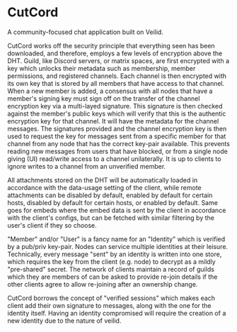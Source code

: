 # CutCord

A community-focused chat application built on Veilid.

CutCord works off the security principle that everything seen has been downloaded, and therefore, employs a few levels of encryption above the DHT. Guild, like Discord servers, or matrix spaces, are first encrypted with a key which unlocks their metadata such as membership, member permissions, and registered channels. Each channel is then encrypted with its own key that is stored by all members that have access to that channel. When a new member is added, a consensus with all nodes that have a member's signing key must sign off on the transfer of the channel encryption key via a multi-layed signature. This signature is then checked against the member's public keys which will verify that this is the authentic encryption key for that channel. It will have the metadata for the channel messages. The signatures provided and the channel encryption key is then used to request the key for messages sent from a specific member for that channel from any node that has the correct key-pair available. This prevents reading new messages from users that have blocked, or from a single node giving (UI) read/write access to a channel unilaterally. It is up to clients to ignore writes to a channel from an unverified member.

All attachments stored on the DHT will be automatically loaded in accordance with the data-usage setting of the client, while remote attachments can be disabled by default, enabled by default for certain hosts, disabled by default for certain hosts, or enabled by default. Same goes for embeds where the embed data is sent by the client in accordance with the client's configs, but can be fetched with similar filtering by the user's client if they so choose.

"Member" and/or "User" is a fancy name for an "Identity" which is verified by a pub/priv key-pair. Nodes can service multiple identities at their leisure. Technically, every message "sent" by an identity is written into one store, which requires the key from the client (e.g. node) to decrypt as a mildly "pre-shared" secret. The network of clients maintain a record of guilds which they are members of can be asked to provide re-join details if the other clients agree to allow re-joining after an ownership change.

CutCord borrows the concept of "verified sessions" which makes each client add their own signature to messages, along with the one for the identity itself. Having an identity compromised will require the creation of a new identity due to the nature of veilid.
